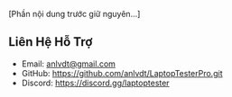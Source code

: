 ﻿[Phần nội dung trước giữ nguyên...]

## Liên Hệ Hỗ Trợ
- Email: anlvdt@gmail.com
- GitHub: https://github.com/anlvdt/LaptopTesterPro.git
- Discord: https://discord.gg/laptoptester
